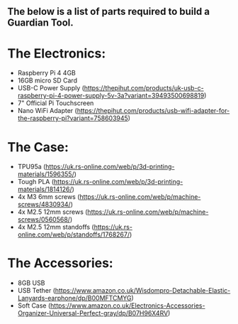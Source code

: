 ## The below is a list of parts required to build a Guardian Tool.

# The Electronics:
- Raspberry Pi 4 4GB
- 16GB micro SD Card
- USB-C Power Supply (https://thepihut.com/products/uk-usb-c-raspberry-pi-4-power-supply-5v-3a?variant=39493500698819)
- 7" Official Pi Touchscreen
- Nano WiFi Adapter (https://thepihut.com/products/usb-wifi-adapter-for-the-raspberry-pi?variant=758603945)

# The Case:
- TPU95a (https://uk.rs-online.com/web/p/3d-printing-materials/1596355/)
- Tough PLA (https://uk.rs-online.com/web/p/3d-printing-materials/1814126/)
- 4x M3 6mm screws (https://uk.rs-online.com/web/p/machine-screws/4830934/)
- 4x M2.5 12mm screws (https://uk.rs-online.com/web/p/machine-screws/0560568/)
- 4x M2.5 12mm standoffs (https://uk.rs-online.com/web/p/standoffs/1768267/)

# The Accessories:
- 8GB USB
- USB Tether (https://www.amazon.co.uk/Wisdompro-Detachable-Elastic-Lanyards-earphone/dp/B00MFTCMYG)
- Soft Case (https://www.amazon.co.uk/Electronics-Accessories-Organizer-Universal-Perfect-gray/dp/B07H96X4RV)
